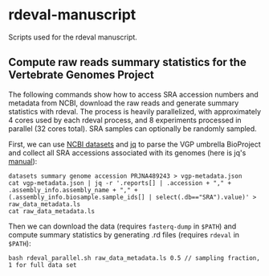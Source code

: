 # rdeval-manuscript
Scripts used for the rdeval manuscript.

## Compute raw reads summary statistics for the Vertebrate Genomes Project
The following commands show how to access SRA accession numbers and metadata from NCBI, download the raw reads and generate summary statistics with rdeval. The process is heavily parallelized, with approximately 4 cores used by each rdeval process, and 8 experiments processed in parallel (32 cores total). SRA samples can optionally be randomly sampled.

First, we can use [NCBI datasets](https://www.ncbi.nlm.nih.gov/datasets/docs/v2/download-and-install/) and [jq](https://jqlang.github.io/jq/) to parse the VGP umbrella BioProject and collect all SRA accessions associated with its genomes (here is jq's [manual](https://jqlang.github.io/jq/manual/)):

```
datasets summary genome accession PRJNA489243 > vgp-metadata.json
cat vgp-metadata.json | jq -r '.reports[] | .accession + "," + .assembly_info.assembly_name + "," + (.assembly_info.biosample.sample_ids[] | select(.db=="SRA").value)' > raw_data_metadata.ls
cat raw_data_metadata.ls
```

Then we can download the data (requires `fasterq-dump` in `$PATH`) and compute summary statistics by generating .rd files (requires `rdeval` in `$PATH`):

```
bash rdeval_parallel.sh raw_data_metadata.ls 0.5 // sampling fraction, 1 for full data set
```